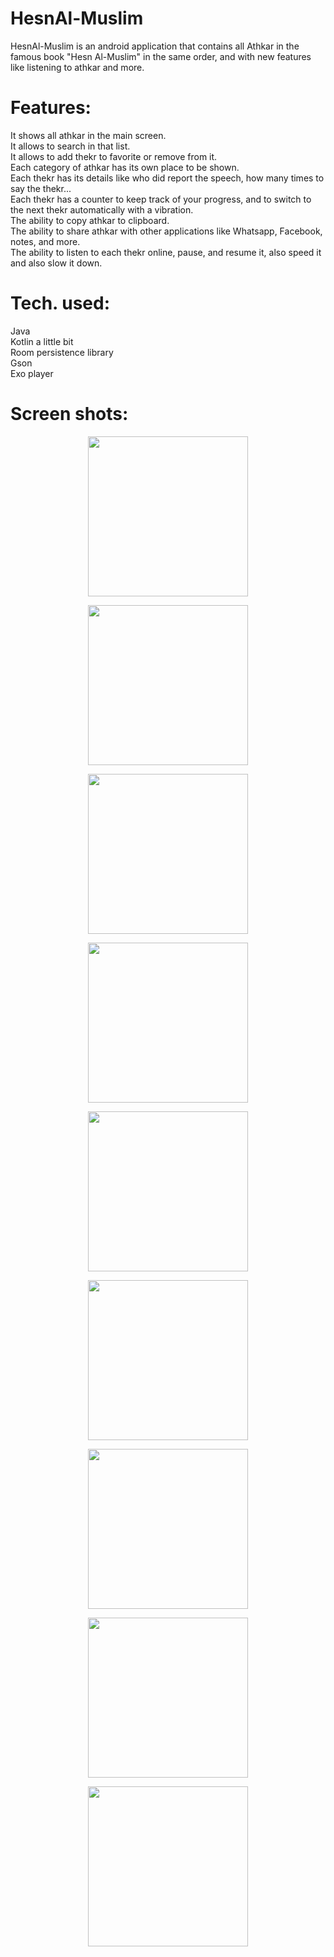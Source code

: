 # HesnAl-Muslim
HesnAl-Muslim is an android application that contains all Athkar in the famous book "Hesn Al-Muslim" in the same order, and with new features like listening to athkar and more.

# Features:
It shows all athkar in the main screen. <br>
It allows to search in that list. <br>
It allows to add thekr to favorite or remove from it. <br>
Each category of athkar has its own place to be shown. <br>
Each thekr has its details like who did report the speech, how many times to say the thekr... <br>
Each thekr has a counter to keep track of your progress, and to switch to the next thekr automatically with a vibration. <br>
The ability to copy athkar to clipboard. <br>
The ability to share athkar with other applications like Whatsapp, Facebook, notes, and more. <br>
The ability to listen to each thekr online, pause, and resume it, also speed it and also slow it down. <br>

# Tech. used:
Java <br>
Kotlin a little bit <br>
Room persistence library <br>
Gson <br>
Exo player <br>

# Screen shots:

<p align="center">
 <img src = "images/1.jpg" width = "256">
</p>

<p align="center">
 <img src = "images/2.jpg" width = "256">
</p>

<p align="center">
 <img src = "images/3.jpg" width = "256">
</p>

<p align="center">
 <img src = "images/4.jpg" width = "256">
</p>

<p align="center">
 <img src = "images/5.jpg" width = "256">
</p>

<p align="center">
 <img src = "images/6.jpg" width = "256">
</p>

<p align="center">
 <img src = "images/7.jpg" width = "256">
</p>

<p align="center">
 <img src = "images/8.jpg" width = "256">
</p>

<p align="center">
 <img src = "images/9.jpg" width = "256">
</p>
